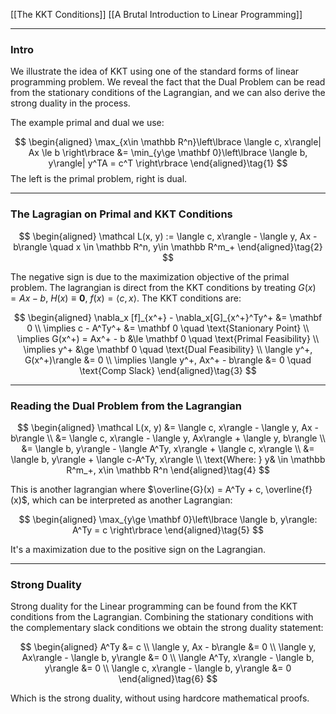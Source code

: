 [[The KKT Conditions]]
[[A Brutal Introduction to Linear Programming]]

---
### **Intro**

We illustrate the idea of KKT using one of the standard forms of linear programming problem. We reveal the fact that the Dual Problem can be read from the stationary conditions of the Lagrangian, and we can also derive the strong duality in the process. 

The example primal and dual we use: 

$$
\begin{aligned}
    \max_{x\in \mathbb R^n}\left\lbrace
        \langle c, x\rangle| Ax \le b
    \right\rbrace
    &= 
    \min_{y\ge \mathbf 0}\left\lbrace
        \langle b, y\rangle| y^TA = c^T
    \right\rbrace
\end{aligned}\tag{1}
$$
The left is the primal problem, right is dual. 

---
### **The Lagragian on Primal and KKT Conditions**

$$
\begin{aligned}
    \mathcal L(x, y) := \langle c, x\rangle - \langle y, Ax - b\rangle \quad x \in \mathbb R^n, y\in \mathbb R^m_+
\end{aligned}\tag{2}
$$

The negative sign is due to the maximization objective of the primal problem. The lagrangian is direct from the KKT conditions by treating $G(x) = Ax - b$, $H(x)\equiv \mathbf 0$, $f(x) = \langle c, x\rangle$. The KKT conditions are: 

$$
\begin{aligned}
    \nabla_x [f]_{x^+} - \nabla_x[G]_{x^+}^Ty^+ &= \mathbf 0
    \\
    \implies c - A^Ty^+ &= \mathbf 0 \quad \text{Stanionary Point}
    \\
    \implies 
    G(x^+) = Ax^+ - b &\le \mathbf 0 \quad \text{Primal Feasibility}
    \\
    \implies y^+ &\ge \mathbf 0 \quad \text{Dual Feasibility}
    \\
    \langle y^+, G(x^+)\rangle &= 0
    \\
    \implies
    \langle y^+, Ax^+ - b\rangle &= 0 \quad \text{Comp Slack}
\end{aligned}\tag{3}
$$

---
### **Reading the Dual Problem from the Lagrangian**

$$
\begin{aligned}
    \mathcal L(x, y) &= \langle c, x\rangle - \langle y, Ax - b\rangle
    \\
    &= \langle c, x\rangle - \langle y, Ax\rangle + \langle y, b\rangle
    \\
    &= \langle b, y\rangle - \langle A^Ty, x\rangle + \langle c, x\rangle
    \\
    &= \langle b, y\rangle + \langle c-A^Ty, x\rangle
    \\
    \text{Where: } y& \in \mathbb R^m_+, x\in \mathbb R^n
\end{aligned}\tag{4}
$$

This is another lagrangian where $\overline{G}(x) = A^Ty + c, \overline{f}(x)$, which can be interpreted as another Lagrangian: 

$$
\begin{aligned}
    \max_{y\ge \mathbf 0}\left\lbrace
        \langle b, y\rangle: A^Ty = c
    \right\rbrace
\end{aligned}\tag{5}
$$

It's a maximization due to the positive sign on the Lagrangian. 

---
### **Strong Duality**
Strong duality for the Linear programming can be found from the KKT conditions from the Lagrangian. Combining the stationary conditions with the complementary slack conditions we obtain the strong duality statement: 

$$
\begin{aligned}
    A^Ty &= c
    \\
    \langle y, Ax - b\rangle &= 0
    \\
    \langle y, Ax\rangle - \langle b, y\rangle &= 0
    \\
    \langle A^Ty, x\rangle - \langle b, y\rangle &= 0
    \\
    \langle c, x\rangle - \langle b, y\rangle &= 0
\end{aligned}\tag{6}
$$

Which is the strong duality, without using hardcore mathematical proofs. 



